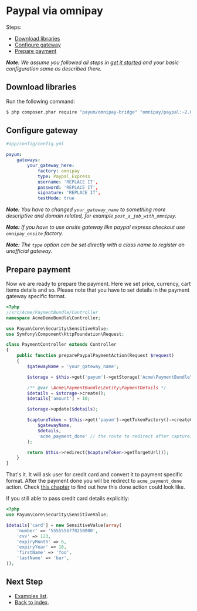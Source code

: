 # Paypal via omnipay

Steps:

* [Download libraries](#download-libraries)
* [Configure gateway](#configure-context)
* [Prepare payment](#prepare-payment)

_**Note**: We assume you followed all steps in [get it started](../get-it-started.md) and your basic configuration same as described there._

## Download libraries

Run the following command:

```bash
$ php composer.phar require "payum/omnipay-bridge" "omnipay/paypal:~2.0"
```

## Configure gateway

```yaml
#app/config/config.yml

payum:
    gateways:
        your_gateway_here:
            factory: omnipay
            type: Paypal_Express
            username: 'REPLACE IT',
            password: 'REPLACE IT',
            signature: 'REPLACE IT',
            testMode: true
```

_**Note:** You have to changed `your_gateway_name` to something more descriptive and domain related, for example `post_a_job_with_omnipay`._

_**Note:** If you have to use onsite gateway like paypal express checkout use `omnipay_onsite` factory._

_**Note:** The `type` option can be set directly with a class name to register an unofficial gateway._

## Prepare payment

Now we are ready to prepare the payment. Here we set price, currency, cart items details and so.
Please note that you have to set details in the payment gateway specific format.

```php
<?php
//src/Acme/PaymentBundle/Controller
namespace AcmeDemoBundle\Controller;

use Payum\Core\Security\SensitiveValue;
use Symfony\Component\HttpFoundation\Request;

class PaymentController extends Controller
{
    public function preparePaypalPaymentAction(Request $request)
    {
        $gatewayName = 'your_gateway_name';

        $storage = $this->get('payum')->getStorage('Acme\PaymentBundle\Entity\PaymentDetails');

        /** @var \Acme\PaymentBundle\Entity\PaymentDetails */
        $details = $storage->create();
        $details['amount'] = 10;

        $storage->update($details);

        $captureToken = $this->get('payum')->getTokenFactory()->createCaptureToken(
            $gatewayName,
            $details,
            'acme_payment_done' // the route to redirect after capture;
        );

        return $this->redirect($captureToken->getTargetUrl());
    }
}
```

That's it. It will ask user for credit card and convert it to payment specific format. After the payment done you will be redirect to `acme_payment_done` action.
Check [this chapter](../purchase-done-action.md) to find out how this done action could look like.

If you still able to pass credit card details explicitly:

```php
<?php
use Payum\Core\Security\SensitiveValue;

$details['card'] = new SensitiveValue(array(
    'number' => '5555556778250000',
    'cvv' => 123,
    'expiryMonth' => 6,
    'expiryYear' => 16,
    'firstName' => 'foo',
    'lastName' => 'bar',
));
```

## Next Step

* [Examples list](../custom-purchase-examples.md).
* [Back to index](../../index.md).
